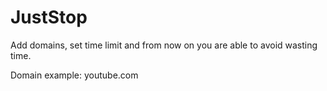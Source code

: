 # JustStop

Add domains, set time limit and from now on you are able to avoid wasting time.

Domain example: youtube.com